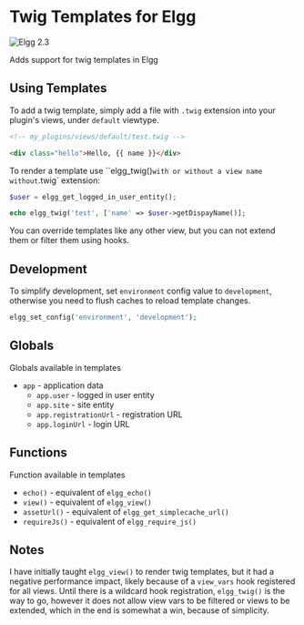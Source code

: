 Twig Templates for Elgg
=======================
![Elgg 2.3](https://img.shields.io/badge/Elgg-2.3.x-orange.svg?style=flat-square)

Adds support for twig templates in Elgg

## Using Templates

To add a twig template, simply add a file with ``.twig`` extension into your plugin's views, under ``default`` viewtype.

```html
<!-- my_plugins/views/default/test.twig -->

<div class="hello">Hello, {{ name }}</div>
```

To render a template use ``elgg_twig()` with or without a view name without `.twig` extension:

```php
$user = elgg_get_logged_in_user_entity();

echo elgg_twig('test', ['name' => $user->getDispayName()];
```

You can override templates like any other view, but you can not extend them or filter them using hooks.

## Development

To simplify development, set ``environment`` config value to ``development``, otherwise you need to flush caches to reload template changes.

```php
elgg_set_config('environment', 'development');
```

## Globals

Globals available in templates

* ``app`` - application data
   - ``app.user`` - logged in user entity
   - ``app.site`` - site entity
   - ``app.registrationUrl`` - registration URL
   - ``app.loginUrl`` - login URL

## Functions

Function available in templates

* ``echo()`` - equivalent of ``elgg_echo()``
* ``view()`` - equivalent of ``elgg_view()``
* ``assetUrl()`` - equivalent of ``elgg_get_simplecache_url()``
* ``requireJs()`` - equivalent of ``elgg_require_js()``

## Notes

I have initially taught ``elgg_view()`` to render twig templates, but it had a negative
performance impact, likely because of a ``view_vars`` hook registered for all views. 
Until there is a wildcard hook registration, ``elgg_twig()`` is the way to go, 
however it does not allow view vars to be filtered or views to be extended, which in the end
is somewhat a win, because of simplicity.



